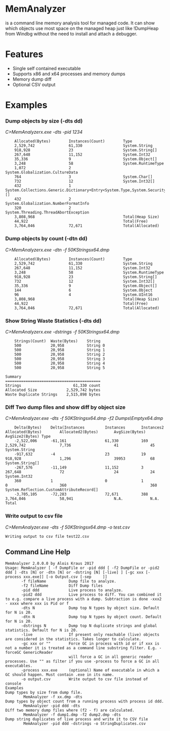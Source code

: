 # MemAnalyzer
is a command line memory analysis tool for managed code.
It can show which objects use most space on the managed heap just like !DumpHeap from Windbg without the need to install and attach a debugger. 

# Features

- Single self contained executable
- Supports x86 and x64 processes and memory dumps
- Memory dump diff
- Optional CSV output 

# Examples
### Dump objects by size (-dts dd)
*C>MemAnalyzerx.exe -dts -pid 1234*

		Allocated(Bytes)        Instances(Count)        Type
		2,529,742               61,330                  System.String
		918,928                 23                      System.String[]
		267,648                 11,152                  System.Int32
		35,336                  9                       System.Object[]
		3,248                   58                      System.RuntimeType
		1,072                   2                       System.Globalization.CultureData
		764                     3                       System.Char[]
		732                     12                      System.Int32[]
		432                     1                       System.Collections.Generic.Dictionary+Entry<System.Type,System.Security.Policy.EvidenceTypeDescriptor>[]
		432                     2                       System.Globalization.NumberFormatInfo
		320                     2                       System.Threading.ThreadAbortException
		3,808,968                                       Total(Heap Size)
		44,922                                          Total(Free)
		3,764,046               72,671                  Total(Allocated)

### Dump objects by count (-dtn dd)
*C>MemAnalyzerx.exe -dtn -f 50KStringsx64.dmp*

		Allocated(Bytes)        Instances(Count)        Type
		2,529,742               61,330                  System.String
		267,648                 11,152                  System.Int32
		3,248                   58                      System.RuntimeType
		918,928                 23                      System.String[]
		732                     12                      System.Int32[]
		35,336                  9                       System.Object[]
		144                     6                       System.Object
		96                      4                       System.UInt16
		3,808,968                                       Total(Heap Size)
		44,922                                          Total(Free)
		3,764,046               72,671                  Total(Allocated)

### Show String Waste Statistics (-dts dd)
*C>MemAnalyzerx.exe -dstrings -f 50KStringsx64.dmp*

		Strings(Count)  Waste(Bytes)    String
		500             20,958          String 0
		500             20,958          String 1
		500             20,958          String 2
		500             20,958          String 3
		500             20,958          String 4
		500             20,958          String 5

	Summary
	==========================================
	Strings                       61,330 count
	Allocated Size             2,529,742 bytes
	Waste Duplicate Strings    2,515,898 bytes

### Diff Two dump files and show diff by object size
*C>MemAnalyzer.exe  -dts -f 50KStringsx64.dmp -f2 Dumps\Emptyx64.dmp*

		Delta(Bytes)    Delta(Instances         Instances       Instances2      Allocated(Bytes)        Allocated2(Bytes)       AvgSize(Bytes)  AvgSize2(Bytes) Type
		-2,522,006      -61,161                 61,330          169             2,529,742               7,736                   41              45              System.String
		-917,632        -4                      23              19              918,928                 1,296                   39953           68              System.String[]
		-267,576        -11,149                 11,152          3               267,648                 72                      24              24              System.Int32
		360             1                       0               1               0                       360                                     360             System.Reflection.CustomAttributeRecord[]
		-3,705,105      -72,283                 72,671          388             3,764,046               58,941                  N.A.            N.A.            Total

### Write output to csv file
*C>MemAnalyzer.exe  -dts -f 50KStringsx64.dmp -o test.csv*

	Writing output to csv file test22.csv

## Command Line Help

	MemAnalyzer 2.0.0.0 by Alois Kraus 2017
	Usage: MemAnalyzer [ -f DumpFile or -pid ddd [ -f2 DumpFile or -pid2 ddd ] -dts [N] or -dtn [N] or -dstring [N] [-live] ] [-gc xxx [-process xxx.exe]] [-o Output.csv [-sep     ]]
		   -f fileName          Dump file to analyze.
		   -f2 fileName         Diff Dump files
		   -pid ddd             Live process to analyze.
		   -pid2 ddd            Live process to diff. You can combined it to e.g. compare a live process with a dump. Subtraction is done -xxx2 - xxxx where xxx is Pid or f
		   -dts N               Dump top N types by object size. Default for N is 20.
		   -dtn N               Dump top N types by object count. Default for N is 20.
		   -dstrings N          Dump top N duplicate strings and global statistics. Default for N is 20.
		   -live                If present only reachable (live) objects are considered in the statistics. Takes longer to calculate.
		   -gc xxx or ""        Force GC in process with id or if xxx is not a number it is treated as a command line substring filter. E.g. -forceGC GenericReader
								will force a GC in all generic reader processes. Use "" as filter if you use -process to force a GC in all executables.
		   -process xxx.exe     (optional) Name of executable in which a GC should happen. Must contain .exe in its name.
		   -o output.csv        Write output to csv file instead of console
	Examples
	Dump types by size from dump file.
			MemAnalyzer -f xx.dmp -dts
	Dump types by object count from a running process with process id ddd.
			MemAnalyzer -pid ddd -dts
	Diff two memory dump files where (f2 - f) are calculated.
			MemAnalyzer -f dump1.dmp -f2 dump2.dmp -dts
	Dump string duplicates of live process and write it to CSV file
			MemAnalyzer -pid ddd -dstrings -o StringDuplicates.csv

